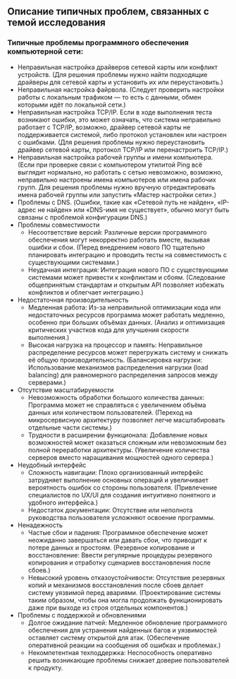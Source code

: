 ## Описание типичных проблем, связанных с темой исследования
### Типичные проблемы программного обеспечения компьютерной сети:
- Неправильная настройка драйверов сетевой карты или конфликт устройств. (Для решения проблемы нужно найти подходящие драйверы для сетевой карты и установить их или переустановить.)
- Неправильная настройка файрвола. (Следует проверить настройки работы с локальным трафиком — то есть с данными, обмен которыми идёт по локальной сети.)
- Неправильная настройка TCP/IP. Если в ходе выполнения теста возникают ошибки, это может означать, что система неправильно работает с TCP/IP, возможно, драйвер сетевой карты не поддерживается системой, либо протокол установлен или настроен с ошибками. (Для решения проблемы нужно переустановить драйвер сетевой карты, протокол TCP/IP или перенастроить TCP/IP.) 
- Неправильная настройка рабочей группы и имени компьютера. (Если при проверке связи с компьютером утилитой Ping всё выглядит нормально, но работать с сетью невозможно, возможно, неправильно настроены имена компьютеров или имена рабочих групп. Для решения проблемы нужно вручную отредактировать имена рабочей группы или запустить «Мастер настройки сети».)
- Проблемы с DNS. (Ошибки, такие как «Сетевой путь не найден», «IP-адрес не найден» или «DNS-имя не существует», обычно могут быть связаны с проблемой конфигурации DNS.)
- Проблемы совместимости
    - Несоответствие версий: Различные версии программного обеспечения могут некорректно работать вместе, вызывая ошибки и сбои. (Перед внедрением нового ПО тщательно планировать интеграцию и проводить тесты на совместимость с существующими системами.)
    - Неудачная интеграция: Интеграция нового ПО с существующими системами может привести к конфликтам и сбоям. (Следование общепринятым стандартам и открытым API позволяет избежать конфликтов и облегчает интеграцию.)
- Недостаточная производительность
    - Медленная работа: Из-за неправильной оптимизации кода или недостаточных ресурсов программа может работать медленно, особенно при больших объёмах данных. (Анализ и оптимизация критических участков кода для улучшения скорости выполнения.)
   - Высокая нагрузка на процессор и память: Неправильное распределение ресурсов может перегружать систему и снижать её общую производительность. (Балансировка нагрузки: Использование механизмов распределения нагрузки (load balancing) для равномерного распределения запросов между серверами.)
- Отсутствие масштабируемости
    - Невозможность обработки большого количества данных: Программа может не справляться с увеличением объёма данных или количеством пользователей. (Переход на микросервисную архитектуру позволяет легче масштабировать отдельные части системы.)
    - Трудности в расширении функционала: Добавление новых возможностей может оказаться сложным или невозможным без полной переработки архитектуры. (Увеличение количества серверов вместо наращивания мощностей одного сервера.)
- Неудобный интерфейс
    - Сложность навигации: Плохо организованный интерфейс затрудняет выполнение основных операций и увеличивает вероятность ошибок со стороны пользователя. (Привлечение специалистов по UX/UI для создания интуитивно понятного и удобного интерфейса.)
    - Недостаток документации: Отсутствие или неполнота руководства пользователя усложняют освоение программы.
- Ненадежность
    - Частые сбои и падения: Программное обеспечение может неожиданно завершаться или давать сбои, что приводит к потере данных и простоям. (Резервное копирование и восстановление: Ввести регулярные процедуры резервного копирования и отработку сценариев восстановления после сбоев.)
    - Невысокий уровень отказоустойчивости: Отсутствие резервных копий и механизмов восстановления после сбоев делает систему уязвимой перед авариями. (Проектирование системы таким образом, чтобы она могла продолжать функционировать даже при выходе из строя отдельных компонентов.)
- Проблемы с поддержкой и обновлениями
    - Долгое ожидание патчей: Медленное обновление программного обеспечения для устранения найденных багов и уязвимостей оставляет систему открытой для атак. (Обеспечение оперативной реакции на сообщения об ошибках и проблемах.)
    - Некомпетентная техподдержка: Неспособность оперативно решить возникающие проблемы снижает доверие пользователей к продукту.
